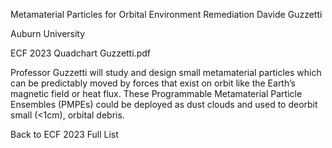 Metamaterial Particles for Orbital Environment Remediation 
 Davide Guzzetti

Auburn University

ECF 2023 Quadchart Guzzetti.pdf

Professor Guzzetti will study and design small metamaterial particles which can be predictably moved by forces that exist on orbit like the Earth’s magnetic field or heat flux. These Programmable Metamaterial Particle Ensembles (PMPEs) could be deployed as dust clouds and used to deorbit small (<1cm), orbital debris.

Back to ECF 2023 Full List